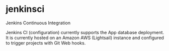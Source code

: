 # jenkinsci
Jenkins Continuous Integration

Jenkins CI (configuration) currently supports the App database deployment. It is currently hosted on an Amazon AWS (Lightsail) instance and configured to trigger projects with Git Web hooks.
